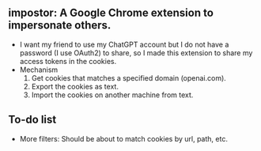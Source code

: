 ## impostor: A Google Chrome extension to impersonate others.
* I want my friend to use my ChatGPT account but I do not have a password (I use OAuth2) to share, so I made this extension to share my access tokens in the cookies.  
* Mechanism
  1. Get cookies that matches a specified domain (openai.com).
  2. Export the cookies as text.
  3. Import the cookies on another machine from text.
## To-do list
* More filters: Should be about to match cookies by url, path, etc. 